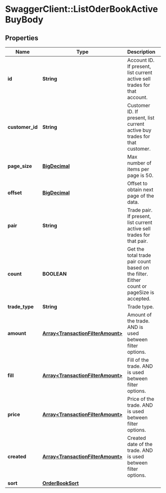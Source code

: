 # SwaggerClient::ListOderBookActiveBuyBody

## Properties
Name | Type | Description | Notes
------------ | ------------- | ------------- | -------------
**id** | **String** | Account ID. If present, list current active sell trades for that account. | [optional] 
**customer_id** | **String** | Customer ID. If present, list current active buy trades for that customer. | [optional] 
**page_size** | [**BigDecimal**](BigDecimal.md) | Max number of items per page is 50. | 
**offset** | [**BigDecimal**](BigDecimal.md) | Offset to obtain next page of the data. | [optional] 
**pair** | **String** | Trade pair. If present, list current active sell trades for that pair. | [optional] 
**count** | **BOOLEAN** | Get the total trade pair count based on the filter. Either count or pageSize is accepted. | [optional] 
**trade_type** | **String** | Trade type. | [optional] 
**amount** | [**Array&lt;TransactionFilterAmount&gt;**](TransactionFilterAmount.md) | Amount of the trade. AND is used between filter options. | [optional] 
**fill** | [**Array&lt;TransactionFilterAmount&gt;**](TransactionFilterAmount.md) | Fill of the trade. AND is used between filter options. | [optional] 
**price** | [**Array&lt;TransactionFilterAmount&gt;**](TransactionFilterAmount.md) | Price of the trade. AND is used between filter options. | [optional] 
**created** | [**Array&lt;TransactionFilterAmount&gt;**](TransactionFilterAmount.md) | Created date of the trade. AND is used between filter options. | [optional] 
**sort** | [**OrderBookSort**](OrderBookSort.md) |  | [optional] 

